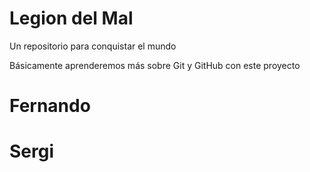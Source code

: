 # Legion del Mal
Un repositorio para conquistar el mundo

Básicamente aprenderemos más sobre Git y GitHub con este proyecto


# Fernando

# Sergi

